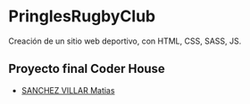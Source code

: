 # PringlesRugbyClub

Creación de un sitio web deportivo, con HTML, CSS, SASS, JS.

## Proyecto final Coder House

- [SANCHEZ VILLAR Matias](https://www.linkedin.com/in/matias-sanchez-villar/)
